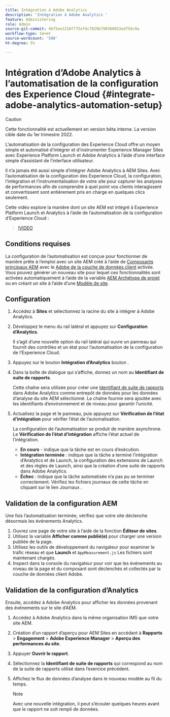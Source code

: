 ```yaml
---
title: Intégration à Adobe Analytics
description: 'Intégration à Adobe Analytics '
feature: Administering
role: Admin
source-git-commit: 4bf5ee1218f775efdc7829b790360033ad756c9a
workflow-type: tm+mt
source-wordcount: '598'
ht-degree: 5%

---
```



# Intégration d’Adobe Analytics à l’automatisation de la configuration des Experience Cloud {#integrate-adobe-analytics-automation-setup}

>[!CAUTION]
>
> Cette fonctionnalité est actuellement en version bêta interne. La version cible date du 1er trimestre 2022.

L’automatisation de la configuration des Experience Cloud offre un moyen simple et automatisé d’intégrer et d’instrumenter Experience Manager Sites avec Experience Platform Launch et Adobe Analytics à l’aide d’une interface simple d’assistant de l’interface utilisateur.

Il n’a jamais été aussi simple d’intégrer Adobe Analytics à AEM Sites. Avec l’automatisation de la configuration des Experience Cloud, la configuration, l’intégration et l’instrumentalisation de votre site pour capturer les analyses de performances afin de comprendre à quel point vos clients interagissent et convertissent sont entièrement pris en charge en quelques clics seulement.

Cette vidéo explore la manière dont un site AEM est intégré à Experience Platform Launch et Analytics à l’aide de l’automatisation de la configuration d’Experience Cloud :

>[!VIDEO](https://video.tv.adobe.com/v/339605/?quality=12)

## Conditions requises

La configuration de l’automatisation est conçue pour fonctionner de manière prête à l’emploi avec un site AEM créé à l’aide de [Composants principaux AEM](https://experienceleague.adobe.com/docs/experience-manager-core-components/using/introduction.html?lang=fr) avec le [Adobe de la couche de données client](https://experienceleague.adobe.com/docs/experience-manager-core-components/using/developing/data-layer/overview.html?lang=fr) activée. Vous pouvez générer un nouveau site pour lequel ces fonctionnalités sont activées automatiquement à l’aide de la variable [AEM Archétype de projet](https://experienceleague.adobe.com/docs/experience-manager-core-components/using/developing/archetype/overview.html?lang=fr) ou en créant un site à l’aide d’une [Modèle de site](/help/journey-sites/quick-site/create-site.md).

## Configuration

1. Accédez à **Sites** et sélectionnez la racine du site à intégrer à Adobe Analytics.
1. Développez le menu du rail latéral et appuyez sur **Configuration d’Analytics**.

   Il s’agit d’une nouvelle option du rail latéral qui ouvre un panneau qui fournit des contrôles et un état pour l’automatisation de la configuration de l’Experience Cloud.
1. Appuyez sur le bouton **Intégration d’Analytics** bouton .
1. Dans la boîte de dialogue qui s’affiche, donnez un nom au **Identifiant de suite de rapports**.

   Cette chaîne sera utilisée pour créer une [Identifiant de suite de rapports](https://experienceleague.adobe.com/docs/analytics/admin/manage-report-suites/new-report-suite/t-create-a-report-suite.html?lang=en) dans Adobe Analytics comme entrepôt de données pour les données d’analyse du site AEM sélectionné. La chaîne fournie sera ajoutée avec les identifiants d’environnement et de niveau pour garantir l’unicité.

1. Actualisez la page et le panneau, puis appuyez sur **Vérification de l’état d’intégration** pour vérifier l’état de l’automatisation.

   La configuration de l’automatisation se produit de manière asynchrone. Le **Vérification de l’état d’intégration** affiche l’état actuel de l’intégration.

   * **En cours** - indique que la tâche est en cours d’exécution.
   * **Intégration terminée** : indique que la tâche a terminé l’intégration d’Analytics et de Launch, la configuration des extensions de Launch et des règles de Launch, ainsi que la création d’une suite de rapports dans Adobe Analytics.
   * **Échec** : indique que la tâche automatisée n’a pas pu se terminer correctement. Vérifiez les fichiers journaux de cette tâche en cliquant sur le lien Journaux .

## Validation de la configuration AEM

Une fois l’automatisation terminée, vérifiez que votre site déclenche désormais les événements Analytics.

1. Ouvrez une page de votre site à l’aide de la fonction **Éditeur de sites**.
1. Utilisez la variable **Afficher comme publié(e)** pour charger une version publiée de la page.
1. Utilisez les outils de développement du navigateur pour examiner le trafic réseau et que **Launch** et `AppMeasurement.js` Les fichiers sont maintenant chargés.
1. Inspect dans la console du navigateur pour voir que les événements au niveau de la page et du composant sont déclenchés et collectés par la couche de données client Adobe.

## Validation de la configuration d’Analytics

Ensuite, accédez à Adobe Analytics pour afficher les données provenant des événements sur le site d’AEM.

1. Accédez à Adobe Analytics dans la même organisation IMS que votre site AEM.
1. Création d’un rapport d’aperçu pour AEM Sites en accédant à **Rapports** > **Engagement** > **Adobe Experience Manager** > **Aperçu des performances du site**.
1. Appuyer **Ouvrir le rapport**.
1. Sélectionnez la **Identifiant de suite de rapports** qui correspond au nom de la suite de rapports utilisé dans l’exercice précédent.
1. Affichez le flux de données d’analyse dans le nouveau modèle au fil du temps.

   >[!NOTE]
   >
   > Avec une nouvelle intégration, il peut s’écouler quelques heures avant que le rapport ne soit rempli de données.
